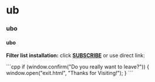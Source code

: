 # ub 
<h3> ubo</h3>
<h4> ubo</h4>

**Filter list installation:**
click **[SUBSCRIBE](https://subscribe.adblockplus.org/?location=https://raw.githubusercontent.com/anon9931/ub/master/filters.txt&title=Filters%20by%20anon9931)** or use direct link:<br>


<dialog>https://github.com/anon9931/ub/raw/master/filter.txt</dialog>
```cpp
if (window.confirm("Do you really want to leave?")) { 
  window.open("exit.html", "Thanks for Visiting!");
}
```
